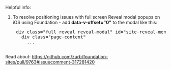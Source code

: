 Helpful info:
1. To resolve positioning issues with full screen Reveal modal popups on iOS using Foundation - add <b>data-v-offset="0"</b> to the modal like this:

<pre>
    div class="full reveal reveal-modal" id="site-reveal-menu" data-reveal data-overlay="false" data-v-offset="0"
      div class="page-content"
        ...

</pre>

  Read about: https://github.com/zurb/foundation-sites/pull/9763#issuecomment-317281420
  
